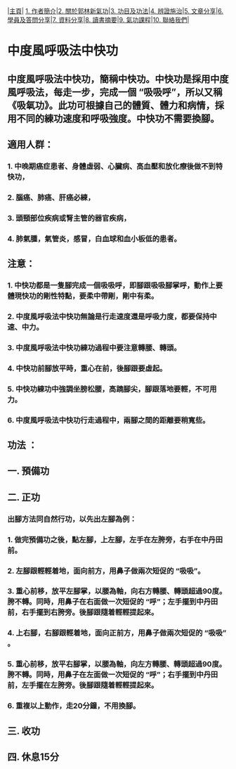 |[主頁](/README.md)| [1. 作者簡介](/a10.md)|[2. 關於郭林新氣功](/a1.md)|[3. 功目及功法](/a2.md)|[4. 辨證施治](/a3.md)|[5. 文章分享](/a5.md)|[6. 學員及答問分享](/a6.md)|[7. 資料分享](/a7.md)|[8. 讀書摘要](/a4.md)|[9. 氣功課程](/郭林新氣功課程.md)|[10. 聯絡我們](/a9.md)|

# 中度風呼吸法中快功

## 中度風呼吸法中快功，簡稱中快功。中快功是採用中度風呼吸法，每走一步，完成一個 “吸吸呼”，所以又稱《吸氧功》。此功可根據自己的體質、體力和病情，採用不同的練功速度和呼吸強度。中快功不需要換腳。

## 適用人群：

### 1. 中晚期癌症患者、身體虛弱、心臟病、高血壓和放化療後做不到特快功，
### 2. 腦癌、肺癌、肝癌必練，
### 3. 頭頸部位疾病或腎主管的器官疾病，
### 4. 肺氣腫，氣管炎，感冒，白血球和血小板低的患者。

## 注意：

### 1. 中快功都是一隻腳完成一個吸吸呼，即腳跟吸吸腳掌呼，動作上要體現快功的剛性特點，要柔中帶剛，剛中有柔。
### 2. 中度風呼吸法中快功無論是行走速度還是呼吸力度，都要保持中速、中力。
### 3. 中度風呼吸法中快功練功過程中要注意轉腰、轉頭。
### 4. 中快功前腳放平時，重心在前，後腳跟要虛起。
### 5. 中快功練功中強調坐膀松腰，高蹺腳尖，腳跟落地要輕，不可用力。
### 6. 中度風呼吸法中快功行走過程中，兩腳之間的距離要稍寬些。

## 功法 ：

## 一. 預備功

## 二. 正功

### 出腳方法同自然行功，以先出左腳為例：

### 1. 做完預備功之後，點左腳，上左腳，左手在左胯旁，右手在中丹田前。
### 2. 左腳跟輕輕着地，面向前方，用鼻子做兩次短促的 “吸吸”。
### 3. 重心前移，放平左腳掌，以腰為軸，向右方轉腰、轉頭超過90度。胯不轉。同時，用鼻子在右面做一次短促的 “呼”；左手擺到中丹田前，右手擺到右胯旁。後腳跟隨着輕輕提起來。
### 4. 上右腳，右腳跟輕着地，面向正前方，用鼻子做兩次短促的 “吸吸” 。
### 5. 重心前移，放平右腳掌，以腰為軸，向左方轉腰、轉頭超過90度。胯不轉。同時，用鼻子在左面做一次短促的 “呼”；右手擺到中丹田前，左手擺在左胯旁。後腳跟隨着輕輕提起來。
### 6. 重複以上動作，走20分鐘，不用換腳。

## 三. 收功

## 四. 休息15分

